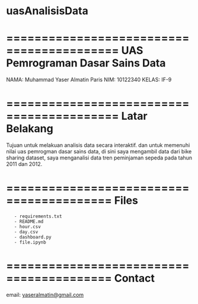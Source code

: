 # uasAnalisisData
==========================================
UAS Pemrograman Dasar Sains Data
==========================================
NAMA: Muhammad Yaser Almatin Paris
NIM: 10122340
KELAS: IF-9


==========================================
Latar Belakang
==========================================
Tujuan untuk melakuan analisis data secara interaktif. dan untuk memenuhi nilai uas pemrogman dasar sains data, di sini saya mengambil data dari bike sharing dataset, saya menganalisi data tren peminjaman sepeda pada tahun 2011 dan 2012.

=========================================
Files
=========================================

       - requirements.txt
       - README.md
       - hour.csv
       - day.csv
       - dashboard.py
       - file.ipynb

=========================================
Contact
=========================================
email: yaseralmatin@gmail.com
